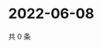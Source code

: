 # 2022-06-08

共 0 条

<!-- BEGIN WEIBO -->
<!-- 最后更新时间 Wed Jun 08 2022 11:21:13 GMT+0800 (China Standard Time) -->

<!-- END WEIBO -->
